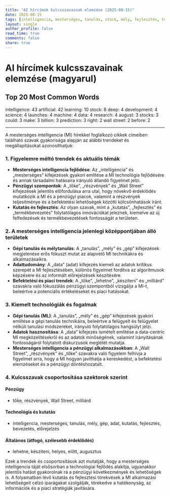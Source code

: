 ```yaml
---
title: "AI hírcímek kulcsszavainak elemzése (2025-08-15)"
date: 2025-08-15
tags: [intelligencia, mesterséges, tanulás, stock, mély, fejlesztés, tudomány, launches, gép, adat, kutatás, augusztus, stocks, could, make, milliárd, előrejelzés, right, wall street, before]
layout: single
author_profile: false
read_time: true
comments: false
share: true
---
```


# AI hírcímek kulcsszavainak elemzése (magyarul)

## Top 20 Most Common Words

intelligence: 43
artificial: 42
learning: 10
stock: 8
deep: 4
development: 4
science: 4
launches: 4
machine: 4
data: 4
research: 4
august: 3
stocks: 3
could: 3
make: 3
billion: 3
prediction: 3
right: 2
wall street: 2
before: 2

---

A mesterséges intelligencia (MI) hírekkel foglalkozó cikkek címeiben található szavak gyakorisága alapján az alábbi trendeket és megállapításokat azonosíthatjuk:

### 1. Figyelemre méltó trendek és aktuális témák
- **Mesterséges intelligencia fejlődése**: Az „intelligencia” és „mesterséges” kifejezések gyakori említése a MI technológia fejlődésére és annak társadalmi hatásaira irányuló állandó figyelmet jelzi.
- **Pénzügyi szempontok**: A „tőke”, „részvények” és „Wall Street” kifejezések jelentős előfordulása arra utal, hogy növekvő érdeklődés mutatkozik a MI és a pénzügyi piacok, valamint a részvények teljesítménye és a befektetési lehetőségek közötti kölcsönhatások iránt.
- **Kutatás és fejlesztés**: Az olyan szavak, mint a „kutatás”, „fejlesztés” és „termékbevezetés” folytatólagos innovációkat jeleznek, kiemelve az új felfedezések és termékbevezetések fontosságát a területen.

### 2. A mesterséges intelligencia jelenlegi középpontjában álló területek
- **Gépi tanulás és mélytanulás**: A „tanulás”, „mély” és „gép” kifejezések megjelenése erős fókuszt mutat az alapvető MI technikákra és alkalmazásaikra.
- **Adattudomány**: A „data” (adat) kifejezés kiemeli az adatok kritikus szerepét a MI fejlesztésében, különös figyelmet fordítva az algoritmusok képzésére és az informált előrejelzések készítésére.
- **Befektetési és piaci trendek**: A „tőke”, „lehetne”, „készíteni” és „milliárd” szavakra való fókuszálás pénzügyi szempontból vizsgálja a MI-t, beleértve a potenciális értékeléseket és piaci hatásokat.

### 3. Kiemelt technológiák és fogalmak
- **Gépi tanulás (ML)**: A „tanulás”, „mély” és „gép” kifejezések gyakori említése a gépi tanulás technikáira, beleértve a felügyelt és felügyelet nélküli tanulási módszereket, irányuló folytatólagos hangsúlyt jelzi.
- **Adatok hasznosítása**: A „data” kifejezés ismételt említése a data-centric MI megközelítésekről és az adatok minőségének, valamint irányításának fontosságáról folytatott diskurzusok meglétét mutatja.
- **Mesterséges intelligencia a pénzügyi alkalmazásokban**: A „Wall Street”, „részvények” és „tőke” szavakra való figyelem felhívja a figyelmet arra, hogy a MI hogyan javíthatja a kereskedést, a befektetési elemzéseket és a pénzügyi döntéshozatalt.

### 4. Kulcsszavak csoportosítása szektorok szerint

#### Pénzügy
- tőke, részvények, Wall Street, milliárd

#### Technológia és kutatás
- intelligencia, mesterséges, tanulás, mély, gép, adat, kutatás, fejlesztés, bevezetés, előrejelzés

#### Általános (átfogó, szélesebb érdeklődés)
- lehetne, készíteni, helyes, előtt, augusztus

Ezek a trendek és csoportosítások azt mutatják, hogy a mesterséges intelligencia táját elsősorban a technológiai fejlődés alakítja, ugyanakkor jelentős hatást gyakorolnak rá a pénzügyi következmények és lehetőségek is. A folyamatban lévő kutatás és fejlesztési törekvések a MI alkalmazási lehetőségeit célzó iparágakat szolgálják, törekedve a hatékonyság, az információk és a piaci stratégiák javítására.